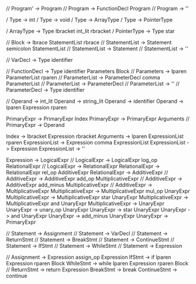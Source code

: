 // Program' -> Program
// Program -> FunctionDecl Program
// Program -> ''

/ Type -> int
/ Type -> void
/ Type -> ArrayType
/ Type -> PointerType

/ ArrayType -> Type lbracket int_lit rbracket
/ PointerType -> Type star

// Block -> lbrace StatementList rbrace
// StatementList -> Statement semicolon StatementList
// StatementList -> Statement
// StatementList -> ''

// VarDecl -> Type identifier

// FunctionDecl -> Type identifier Parameters Block
// Parameters -> lparen ParameterList rparen
// ParameterList -> ParameterDecl comma ParameterList
// ParameterList -> ParameterDecl
// ParameterList -> ''
// ParameterDecl -> Type identifier

// Operand -> int_lit
Operand -> string_lit
Operand -> identifier
Operand -> lparen Expression rparen

PrimaryExpr -> PrimaryExpr Index
PrimaryExpr -> PrimaryExpr Arguments
// PrimaryExpr -> Operand

Index -> lbracket Expression rbracket
Arguments -> lparen ExpressionList rparen
ExpressionList -> Expression comma ExpressionList
ExpressionList -> Expression
ExpressionList -> ''

Expression -> LogicalExpr
// LogicalExpr -> LogicalExpr log_op RelationalExpr
// LogicalExpr -> RelationalExpr
RelationalExpr -> RelationalExpr rel_op AdditiveExpr
RelationalExpr -> AdditiveExpr
// AdditiveExpr -> AdditiveExpr add_op MultiplicativeExpr
// AdditiveExpr -> AdditiveExpr add_minus MultiplicativeExpr
// AdditiveExpr -> MultiplicativeExpr
MultiplicativeExpr -> MultiplicativeExpr mul_op UnaryExpr
MultiplicativeExpr -> MultiplicativeExpr star UnaryExpr
MultiplicativeExpr -> MultiplicativeExpr and UnaryExpr
MultiplicativeExpr -> UnaryExpr
UnaryExpr -> unary_op UnaryExpr
UnaryExpr -> star UnaryExpr
UnaryExpr -> and UnaryExpr
UnaryExpr -> add_minus UnaryExpr
UnaryExpr -> PrimaryExpr 

// Statement -> Assignment
// Statement -> VarDecl
// Statement -> ReturnStmt
// Statement -> BreakStmt
// Statement -> ContinueStmt
// Statement -> IfStmt
// Statement -> WhileStmt
// Statement -> Expression

// Assignment -> Expression assign_op Expression
IfStmt -> if lparen Expression rparen Block
WhileStmt -> while lparen Expression rparen Block
// ReturnStmt -> return Expression
BreakStmt -> break
ContinueStmt -> continue
